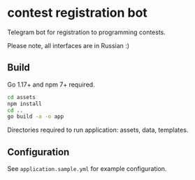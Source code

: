 # contest registration bot

Telegram bot for registration to programming contests.

Please note, all interfaces are in Russian :)

## Build

Go 1.17+ and npm 7+ required.

```bash
cd assets
npm install
cd ..
go build -a -o app
```

Directories required to run application: assets, data, templates.

## Configuration

See `application.sample.yml` for example configuration. 
